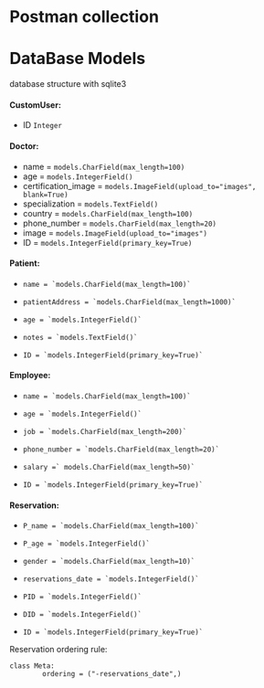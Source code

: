 # Postman collection


# DataBase Models
database structure with sqlite3

#### CustomUser:
- ID  `Integer`

#### Doctor:
- name = `models.CharField(max_length=100)`
- age = `models.IntegerField()`
- certification_image = `models.ImageField(upload_to="images", blank=True)`
- specialization = `models.TextField()`
- country = `models.CharField(max_length=100)`
- phone_number = `models.CharField(max_length=20)`
- image = `models.ImageField(upload_to="images")`
- ID = `models.IntegerField(primary_key=True)`

#### Patient:
-     name = `models.CharField(max_length=100)`
-     patientAddress = `models.CharField(max_length=1000)`
-     age = `models.IntegerField()`
-     notes = `models.TextField()`
-     ID = `models.IntegerField(primary_key=True)`

#### Employee:
-     name = `models.CharField(max_length=100)`
-     age = `models.IntegerField()`
-     job = `models.CharField(max_length=200)`
-     phone_number = `models.CharField(max_length=20)`
-     salary =` models.CharField(max_length=50)`
-     ID = `models.IntegerField(primary_key=True)`

#### Reservation:
-     P_name = `models.CharField(max_length=100)`
-     P_age = `models.IntegerField()`
-     gender = `models.CharField(max_length=10)`
-     reservations_date = `models.IntegerField()`
-     PID = `models.IntegerField()`
-     DID = `models.IntegerField()`
-     ID = `models.IntegerField(primary_key=True)`

Reservation ordering rule:

	class Meta:
			ordering = ("-reservations_date",)

